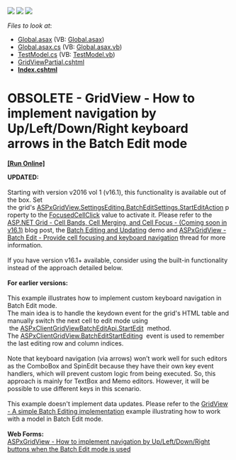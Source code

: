 <!-- default badges list -->
![](https://img.shields.io/endpoint?url=https://codecentral.devexpress.com/api/v1/VersionRange/134060129/15.1.10%2B)
[![](https://img.shields.io/badge/Open_in_DevExpress_Support_Center-FF7200?style=flat-square&logo=DevExpress&logoColor=white)](https://supportcenter.devexpress.com/ticket/details/T350476)
[![](https://img.shields.io/badge/📖_How_to_use_DevExpress_Examples-e9f6fc?style=flat-square)](https://docs.devexpress.com/GeneralInformation/403183)
<!-- default badges end -->
<!-- default file list -->
*Files to look at*:

* [Global.asax](./CS/Global.asax) (VB: [Global.asax](./VB/Global.asax))
* [Global.asax.cs](./CS/Global.asax.cs) (VB: [Global.asax.vb](./VB/Global.asax.vb))
* [TestModel.cs](./CS/Models/TestModel.cs) (VB: [TestModel.vb](./VB/Models/TestModel.vb))
* [GridViewPartial.cshtml](./CS/Views/Home/GridViewPartial.cshtml)
* **[Index.cshtml](./CS/Views/Home/Index.cshtml)**
<!-- default file list end -->
# OBSOLETE - GridView - How to implement navigation by Up/Left/Down/Right keyboard arrows in the Batch Edit mode 
<!-- run online -->
**[[Run Online]](https://codecentral.devexpress.com/t350476)**
<!-- run online end -->


<p><strong>UPDATED:</strong><br><br>Starting with version v2016 vol 1 (v16.1), this functionality is available out of the box. Set the grid's <a href="http://help.devexpress.com/#AspNet/DevExpressWebGridBatchEditSettings_StartEditActiontopic">ASPxGridView.SettingsEditing.BatchEditSettings.StartEditAction</a> property to the <a href="https://documentation.devexpress.com/#AspNet/DevExpressWebGridViewBatchStartEditActionEnumtopic">FocusedCellClick</a> value to activate it. Please refer to the <a href="https://community.devexpress.com/blogs/aspnet/archive/2016/06/02/asp-net-grid-cell-bands-cell-merging-and-cell-focus-coming-soon-in-v16-1.aspx">ASP.NET Grid - Cell Bands, Cell Merging, and Cell Focus - (Coming soon in v16.1)</a> blog post, the <a href="http://demos.devexpress.com/MVCxGridViewDemos/Editing/BatchEditing">Batch Editing and Updating</a> demo and <a href="https://www.devexpress.com/Support/Center/p/T363560">ASPxGridView - Batch Edit - Provide cell focusing and keyboard navigation</a> thread for more information.<br><br>If you have version v16.1+ available, consider using the built-in functionality instead of the approach detailed below.<br><br><strong>For earlier versions:</strong><br><br>This example illustrates how to implement custom keyboard navigation in Batch Edit mode.  <br>The main idea is to handle the keydown event for the grid's HTML table and manually switch the next cell to edit mode using  the <a href="https://documentation.devexpress.com/#AspNet/DevExpressWebScriptsASPxClientGridViewBatchEditApi_StartEdittopic">ASPxClientGridViewBatchEditApi.StartEdit</a>  method. <br>The <a href="https://documentation.devexpress.com/#AspNet/DevExpressWebScriptsASPxClientGridView_BatchEditStartEditingtopic">ASPxClientGridView.BatchEditStartEditing</a>  event is used to remember the last editing row and column indices.<br><br>Note that keyboard navigation (via arrows) won’t work well for such editors as the ComboBox and SpinEdit because they have their own key event handlers, which will prevent custom logic from being executed. So, this approach is mainly for TextBox and Memo editors. However, it will be possible to use different keys in this scenario. <br><br>This example doesn't implement data updates. Please refer to the <a href="https://www.devexpress.com/Support/Center/p/E5046">GridView - A simple Batch Editing implementation</a> example illustrating how to work with a model in Batch Edit mode.<br><br><strong>Web Forms: </strong><br><a href="https://www.devexpress.com/Support/Center/p/T283418">ASPxGridView - How to implement navigation by Up/Left/Down/Right buttons when the Batch Edit mode is used</a></p>

<br/>


